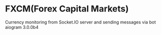 # FXCM(Forex Capital Markets)

Currency monitoring from Socket.IO server and sending messages via bot aiogram 3.0.0b4
